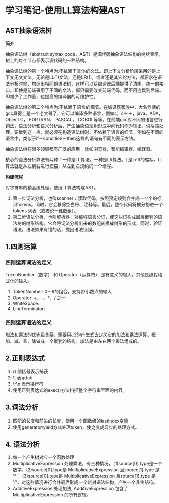 # 学习笔记-使用LL算法构建AST

## AST抽象语法树

**简介**

抽象语法树（abstract syntax code，AST）是源代码抽象语法结构的树状表示，树上的每个节点都表示源代码的一种结构。

抽象语法树的第一个特点为:不依赖于具体的文法。即上下文分析阶段采用的是上下文无文文法。无论是LL(1)文法，还是LR(1)，或者还是其它的方法，都要求在语法分析时候，构造出相同的语法树，这样可以给编译器后端提供了清晰，统一的接口。即使是前端采用了不同的文法，都只需要改变前端代码，而不用连累到后端。即减少了工作量，也提高的编译器的可维护性。

抽象语法树的第二个特点为:不依赖于语言的细节。在编译器家族中，大名鼎鼎的gcc算得上是一个老大哥了，它可以编译多种语言，例如c，c＋＋，java，ADA，Object C， FORTRAN， PASCAL， COBOL等等。在前端gcc对不同的语言进行词法，语法分析和语义分析后，产生抽象语法树形成中间代码作为输出，供后端处理。要做到这一点，就必须在构造语法树时，不依赖于语言的细节，例如在不同的语言中，类似于if－condition－then这样的语句有不同的表示方法。

抽象语法树在很多领域都有广泛的应用：比如浏览器、智能编辑器、编译器。

核心的语法分析算法有两种：一种是LL算法，一种是LR算法。L是Left的缩写。LL算法就是从左到右进行扫描，从左到右规约的一个缩写。

**构建流程**

对字符串的稍高级处理，使用LL算法构建AST。
1. 第一步词法分析，也叫scanner：读取代码，按照预定规则合并成一个个的标识tokens。同时，它会移除空白符、注释等。最后，整个代码将被分割进一个 tokens 列表（或者说一维数组）。
1. 第二步语法分析，也叫解析器：对编程语言分词，使这些词构成层层嵌套的语法树的树形结构。它会将词法分析出来的数组转换成树形的形式，同时，验证语法。语法如果有错的话，抛出语法错误。

## 1.四则运算

### 四则运算词法的定义
TokenNumber（数字） 和 Operator（运算符） 是有意义的输入，其他是编程格式化的输入。

1. TokenNumber: 0～9的组合，支持带小数点的输入
1. Operator: +、-、*、/ 之一
1. WhiteSpace: <SP>
1. LineTerminator: <LF> <CR>

### 四则运算语法的定义
加法和乘法的优先级关系，需要用JS的产生式去定义它的加法和乘法运算。把加、减、乘、除做成一个嵌套的结构。加法是由左右两个乘法组成的。

## 2.正则表达式
1. () 圆括号表示捕获
1. \t 表示tab
1. \r\n 表示换行符
1. 使用正则表达式的exec()方法扫描整个字符串里面的内容。

## 3.词法分析
1. 匹配的长度和前进的长度，使用一个函数级的lastIndex变量
2. 使用generator/yield方式处理token，使之变成异步的处理方式。

## 4. 语法分析
1. 每一个产生树对应一个函数处理
2. MultiplicativeExpression 处理乘法，有三种情况，（1)source[0].type是一个数字，(2)source[0].type是 MultiplicativeExpression 且source[1].type 是 '*'，(3)source[0].type是 MultiplicativeExpression 且source[1].type 是 '/'，对这些情况进行合并最后形成一个新对语法结构，产生一个非终结符。
3. AdditiveExpression 处理加法, AdditiveExpression 包含了 MultiplicativeExpression 的所有逻辑。